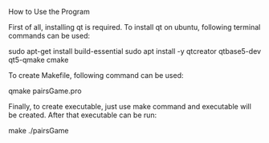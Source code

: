 How to Use the Program

First of all, installing qt is required. To install qt on ubuntu, following terminal commands can be used:

sudo apt-get install build-essential 
sudo apt install -y qtcreator qtbase5-dev qt5-qmake cmake

To create Makefile, following command can be used:

qmake pairsGame.pro

Finally, to create executable, just use make command and executable will be created. After that executable can be run:

make
./pairsGame
